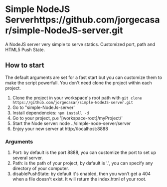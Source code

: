 Simple NodeJS Serverhttps://github.com/jorgecasar/simple-NodeJS-server.git
====================

A NodeJS server very simple to serve statics. Customized port, path and HTML5 Push State.

## How to start
The default arguments are set for a fast start but you can customize them to make the script powerfull. You don't need clone the project within each project.

1. Clone the project in your workspace's root path with ```git clone https://github.com/jorgecasar/simple-NodeJS-server.git```
2. Go to "simple-NodeJs-server'
3. Install dependencies: ```npm install -d```
4. Go to your project, p.e '[workspace-root]/myProject/'
5. Start the Node server: node ../simple-node-server/server
6. Enjoy your new server at http://localhost:8888

### Arguments
1. Port: by default is the port 8888, you can customize the port to set up several server.
2. Path: is the path of your project, by dafault is '.', you can specify any directory of your computer.
3. disablePushState: by default it's enabled, then you won't get a 404 when a file doesn't exist. It will return the index.html of your root.
